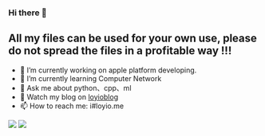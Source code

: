 ### Hi there 👋

## All my files can be used for your own use, please do not spread the files in a profitable way !!!

- 🔭 I’m currently working on apple platform developing.
- 🌱 I’m currently learning Computer Network
- 💬 Ask me about python、cpp、ml
- 📔 Watch my blog on [loyioblog](https://github.com/loyio/blog/issues)
- 📫 How to reach me: i#loyio.me



<img src="https://github-readme-stats.vercel.app/api?username=loyio" />

<img src="https://github-readme-stats.vercel.app/api/top-langs/?username=loyio&langs_count=8" />
